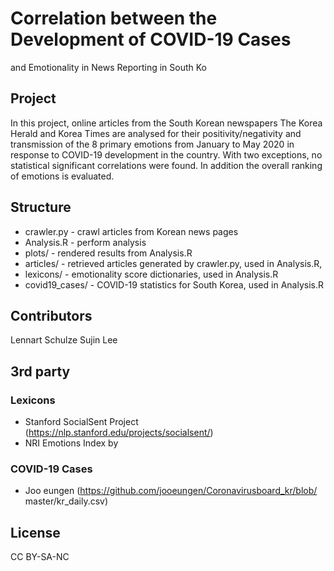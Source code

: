 # Correlation between the Development of COVID-19 Casesand Emotionality in News Reporting in South Ko

## Project

In this project, online articles from the South Korean newspapers The Korea Herald and Korea Times are analysed for their positivity/negativity and transmission of the 8 primary emotions from January to May 2020 in response to COVID-19 development in the country. With two exceptions, no statistical significant correlations were found. In addition the overall ranking of emotions is evaluated.

## Structure
- crawler.py - crawl articles from Korean news pages
- Analysis.R - perform analysis
- plots/ - rendered results from Analysis.R
- articles/ - retrieved articles generated by crawler.py, used in Analysis.R, 
- lexicons/ - emotionality score dictionaries, used in Analysis.R
- covid19_cases/ - COVID-19 statistics for South Korea, used in Analysis.R


## Contributors
Lennart Schulze
Sujin Lee


## 3rd party 
### Lexicons
- Stanford SocialSent Project (https://nlp.stanford.edu/projects/socialsent/)
- NRI Emotions Index by 

### COVID-19 Cases
- Joo eungen (https://github.com/jooeungen/Coronavirusboard_kr/blob/master/kr_daily.csv)

## License
CC BY-SA-NC

